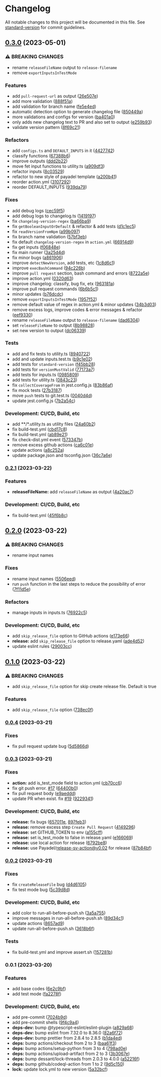 # Changelog

All notable changes to this project will be documented in this file. See [standard-version](https://github.com/conventional-changelog/standard-version) for commit guidelines.

## [0.3.0](https://github.com/Payadel/release-sv-action/compare/v0.2.2...v0.3.0) (2023-05-01)


### ⚠ BREAKING CHANGES

* rename `releaseFileName` output to `release-filename`
* remove `exportInputsInTestMode`

### Features

* add `pull-request-url` as output ([26e507e](https://github.com/Payadel/release-sv-action/commit/26e507eda1cacd1bc3cee0db774e6f04326f778d))
* add more validation ([888f51a](https://github.com/Payadel/release-sv-action/commit/888f51a3b4a64c0f444b4fc0bde702885b42eff8))
* add validation for branch name ([fe5e4ed](https://github.com/Payadel/release-sv-action/commit/fe5e4ed72d043fe9ff252ed3f7bf8916d1d958e9))
* automatic detection option to generate changelog file ([850449a](https://github.com/Payadel/release-sv-action/commit/850449a57c0ed7a0692cd4b2edabb4f195b26aee))
* more validations and configs for version ([ba401a0](https://github.com/Payadel/release-sv-action/commit/ba401a079cfb81ae1d8ca83d1f34df5a8796b428))
* only adds new changelog text to PR and also set to output ([e259b93](https://github.com/Payadel/release-sv-action/commit/e259b931d22ac1668f5fb6a0ca0b79c0c9c7c1ba))
* validate version pattern ([8f69c21](https://github.com/Payadel/release-sv-action/commit/8f69c2114acf1af683e955d3c378dae9e10d3384))


### Refactors

* add `configs.ts` and `DEFAULT_INPUTS` in it ([4427742](https://github.com/Payadel/release-sv-action/commit/4427742c9543c3bdd01e08ddd20063c4c0732633))
* classify functions ([67388b6](https://github.com/Payadel/release-sv-action/commit/67388b62af81357fea5956fb030ddabb0a424335))
* improve outputs ([ddd2b22](https://github.com/Payadel/release-sv-action/commit/ddd2b225ab97b75768b1a952ea12f4abdec5f177))
* move fet input functions to utility.ts ([a909df3](https://github.com/Payadel/release-sv-action/commit/a909df38c4e32d235578665e47445549eacb4fb5))
* refactor inputs ([8c03529](https://github.com/Payadel/release-sv-action/commit/8c03529c150ef8eabf838547cbdbe9a7b74667b3))
* refactor to new style of payadel template ([a200b41](https://github.com/Payadel/release-sv-action/commit/a200b41b5c56e134ecae0fb3e64bfc808e046459))
* reorder action.yml ([3107292](https://github.com/Payadel/release-sv-action/commit/31072926b9546d4a082dc4940cc012de5caef7df))
* reorder DEFAULT_INPUTS ([939da79](https://github.com/Payadel/release-sv-action/commit/939da79b63a6b91a840f8e3c75c539f204564bf5))


### Fixes

* add debug logs ([cec59f5](https://github.com/Payadel/release-sv-action/commit/cec59f5e187df77b958b73fd3e4cfb8407299901))
* add debug logs to changelog.ts ([1419197](https://github.com/Payadel/release-sv-action/commit/1419197b85e7609aecaa9ce9c2df3bf91be8b347))
* fix `changelog-version-regex` ([ba66ba9](https://github.com/Payadel/release-sv-action/commit/ba66ba953fe9f333271c08bb9e438b5457b67907))
* fix `getBooleanInputOrDefault` & refactor & add tests ([d1c1ec5](https://github.com/Payadel/release-sv-action/commit/d1c1ec57aa97d5c6d6aef49d6f5e85a8eeff84cd))
* fix `readVersionFromNpm` ([a99b097](https://github.com/Payadel/release-sv-action/commit/a99b09778766c33e51b7f4328a3ca4ae30653876))
* fix branch name validation ([57bf3eb](https://github.com/Payadel/release-sv-action/commit/57bf3eb57ba1581ad32f9b788bf213d637c4432a))
* fix default `changelog-version-regex` in `action.yml` ([66914d9](https://github.com/Payadel/release-sv-action/commit/66914d9f6cbe39560744fa9621b6f82873a5a872))
* fix get inputs ([f06848e](https://github.com/Payadel/release-sv-action/commit/f06848ef42fe92557a885ef5c8992e6838a0c0b3))
* fix main runner ([3a25d4d](https://github.com/Payadel/release-sv-action/commit/3a25d4dcd271c2a8bab2af28e6721e76833425a7))
* fix minor bugs ([a861906](https://github.com/Payadel/release-sv-action/commit/a861906fdb5ce2ae499515892ffba3461a632ffa))
* improve `detectNewVersion`, add tests, etc ([1c8d6c1](https://github.com/Payadel/release-sv-action/commit/1c8d6c1245c1edc476c10ee1276f679eec23f7dd))
* improve `execBashCommand` ([94c226b](https://github.com/Payadel/release-sv-action/commit/94c226b663811038e30a2ba551e76c2300a88a54))
* improve `pull request` section, bash command and errors ([8722a5e](https://github.com/Payadel/release-sv-action/commit/8722a5ee33b514c86ad689d146af66b4cd0e521b))
* improve action.yml ([0320d63](https://github.com/Payadel/release-sv-action/commit/0320d63acdecb865b9f35fdf50707bea6029195e))
* improve changelog: classify, bug fix, etx ([963181a](https://github.com/Payadel/release-sv-action/commit/963181ab71de959c8fb352b2a3aca5c05d30ad67))
* improve pull request commands ([6b6b5c1](https://github.com/Payadel/release-sv-action/commit/6b6b5c111614913a2851a1fce705d97d596483dc))
* minor updates ([b76dcdc](https://github.com/Payadel/release-sv-action/commit/b76dcdcc3af80e5ff012fa72aad974a221872ad1))
* remove `exportInputsInTestMode` ([1957f52](https://github.com/Payadel/release-sv-action/commit/1957f52fc50e5683e421d7ac13292a37b027bb74))
* remove default value of regex in action.yml & minor updates ([34b3d03](https://github.com/Payadel/release-sv-action/commit/34b3d03a57f878e5d1c45e88d249810029425a55))
* remove excess logs, improve codes & error messages & refactor ([eef9330](https://github.com/Payadel/release-sv-action/commit/eef93307ff4e503746d8f9352cc8c4d4b5ef63f0))
* rename `releaseFileName` output to `release-filename` ([dad6304](https://github.com/Payadel/release-sv-action/commit/dad6304420abbc0373cb0c60e1f626491d117bdc))
* set `releaseFileName` to output ([8b98828](https://github.com/Payadel/release-sv-action/commit/8b98828bd5641bfcf2f2be657672f07a95366919))
* set new version to output ([dc06339](https://github.com/Payadel/release-sv-action/commit/dc0633920eab1354471072a6e659482bd4965edc))


### Tests

* add and fix tests to utility.ts ([8940722](https://github.com/Payadel/release-sv-action/commit/89407221b629e3dc14740e1819232842d50ebaa7))
* add and update inputs.test.ts ([b9c1e02](https://github.com/Payadel/release-sv-action/commit/b9c1e02f00ca878ee5da37cc3003b3924e612b06))
* add tests for `standard-version` ([f45bb28](https://github.com/Payadel/release-sv-action/commit/f45bb286a2602c4974b7ebdf60df50abd409538e))
* add tests for `versionMustValid` ([77173a7](https://github.com/Payadel/release-sv-action/commit/77173a7dde44dc429009afcdbf1b0e12d5070aa2))
* add tests for inputs.ts ([0985809](https://github.com/Payadel/release-sv-action/commit/0985809beef858d044e3de5048a097712cdb690c))
* add tests for utility.ts ([0843c23](https://github.com/Payadel/release-sv-action/commit/0843c23dd5fcd21843d5a7b1c407d8f09ab5ec8c))
* fix `collectCoverageFrom` in jest.config.js ([83b86af](https://github.com/Payadel/release-sv-action/commit/83b86afc8874bca5464b60a66b70d0ea1c59cfd1))
* fix mock tests ([27b3187](https://github.com/Payadel/release-sv-action/commit/27b3187aea616eea420a206179a724f3a1d89eb7))
* move `push` tests to git.test.ts ([0040d4d](https://github.com/Payadel/release-sv-action/commit/0040d4d49c2b9245d5eb4872a00440d49a758041))
* update jest.config.js ([7b2a54c](https://github.com/Payadel/release-sv-action/commit/7b2a54c2158fca2962a3fb31f79a37bb4c313a80))


### Development: CI/CD, Build, etc

* add **/*.utility.ts as utility files ([24a60b2](https://github.com/Payadel/release-sv-action/commit/24a60b27b62a95866638db3d798a25154e7f74d1))
* fix build-test.yml ([cbd17c8](https://github.com/Payadel/release-sv-action/commit/cbd17c863bfce057ac3bf424794fc73d74f48b27))
* fix build-test.yml ([ab89e21](https://github.com/Payadel/release-sv-action/commit/ab89e21537dfc514e26f8cb6ed94b77b0ff84c17))
* fix check-dist.yml event ([573347b](https://github.com/Payadel/release-sv-action/commit/573347b3746be19565a783eec90713d97909cd4a))
* remove excess github actions ([ca6c01e](https://github.com/Payadel/release-sv-action/commit/ca6c01e931374f68891133df5e61462517f37d48))
* update actions ([a8c252a](https://github.com/Payadel/release-sv-action/commit/a8c252ac47027a5f45517f6da64e4004809a5e6e))
* update package.json and tsconfig.json ([36c7a6e](https://github.com/Payadel/release-sv-action/commit/36c7a6ea0e025056a10e5b4ae11b342dde247b4f))

### [0.2.1](https://github.com/Payadel/release-sv-action/compare/v0.2.0...v0.2.1) (2023-03-22)


### Features

* **releaseFileName:** add `releaseFileName` as output ([4a20ac7](https://github.com/Payadel/release-sv-action/commit/4a20ac7f79ac85ddb9cea5a69b8c1868e1755ed0))


### Development: CI/CD, Build, etc

* fix build-test.yml ([45f6b8c](https://github.com/Payadel/release-sv-action/commit/45f6b8ca16528ca154a14a432080a0501dbf70c0))

## [0.2.0](https://github.com/Payadel/release-sv-action/compare/v0.1.0...v0.2.0) (2023-03-22)


### ⚠ BREAKING CHANGES

* rename input names

### Fixes

* rename input names ([5506eed](https://github.com/Payadel/release-sv-action/commit/5506eed6070c925dd0c901b693bba1bb3df98d83))
* run `push` function in the last steps to reduce the possibility of error ([7f11d5e](https://github.com/Payadel/release-sv-action/commit/7f11d5e617f72f6998fb276117a292d43f6b7688))

### Refactors

* manage inputs in inputs.ts ([76922c5](https://github.com/Payadel/release-sv-action/commit/76922c5d6050442fe90bfe3fa787eb406e135166))


### Development: CI/CD, Build, etc

* add `skip_release_file` option to GitHub actions ([e173e66](https://github.com/Payadel/release-sv-action/commit/e173e661962488d3a21445ab1014eaf7339e27b1))
* **release:** add `skip_release_file` option to release.yaml ([ade4d52](https://github.com/Payadel/release-sv-action/commit/ade4d528c3175207e4ad1d1a7de5cba460649e80))
* update eslint rules ([29003cc](https://github.com/Payadel/release-sv-action/commit/29003ccb689d70c5817982c5145aae392ec15f11))


## [0.1.0](https://github.com/Payadel/release-sv-action/compare/v0.0.4...v0.1.0) (2023-03-22)

### ⚠ BREAKING CHANGES

* add `skip_release_file` option for skip create release file. Default is true

### Features

* add `skip_release_file`
  option ([738ec0f](https://github.com/Payadel/release-sv-action/commit/738ec0f38a55819935a5dd74f6e4aca5fe8662cf))

### [0.0.4](https://github.com/Payadel/release-sv-action/compare/v0.0.3...v0.0.4) (2023-03-21)

### Fixes

* fix pull request update
  bug ([5d5866d](https://github.com/Payadel/release-sv-action/commit/5d5866d111c643a87b3406a338f4e8e4b2fa0b19))

### [0.0.3](https://github.com/Payadel/release-sv-action/compare/v0.0.2...v0.0.3) (2023-03-21)

### Fixes

* **action:** add is_test_mode field to
  action.yml ([cb70cc6](https://github.com/Payadel/release-sv-action/commit/cb70cc69a8db408e19105ad1095beed013a45293))
* fix git push
  error. [#17](https://github.com/Payadel/release-sv-action/issues/17) ([64400b0](https://github.com/Payadel/release-sv-action/commit/64400b054842e56de51993a8678f2c9288212c29))
* fix pull request
  body ([e9aeddd](https://github.com/Payadel/release-sv-action/commit/e9aeddd6adeea5d22c89ef56c278e239904d3a5a))
* update PR when exist.
  fix [#19](https://github.com/Payadel/release-sv-action/issues/19) ([9229341](https://github.com/Payadel/release-sv-action/commit/9229341ee31dbbd14621a6fb21dd22172392cd6b))

### Development: CI/CD, Build, etc

* **release:** fix
  bugs ([657011e](https://github.com/Payadel/release-sv-action/commit/657011e9a8613a16a373b63b1488d087384ce9d7), [897feb3](https://github.com/Payadel/release-sv-action/commit/897feb33a69bd53051e33d9ec06f46dce32bd971))
* **release:** remove excess
  step `Create Pull Request` ([4149296](https://github.com/Payadel/release-sv-action/commit/41492962a02118104b84da1177e024de703b2d2c))
* **release:** set GITHUB_TOKEN to
  env ([a155cff](https://github.com/Payadel/release-sv-action/commit/a155cff1716df43589920dbceafd1e09304ae2d2))
* **release:** set is_test_mode to false in
  release.yaml ([e166069](https://github.com/Payadel/release-sv-action/commit/e1660690c8492885afe526612505956f94f9c14a))
* **release:** use local action for
  release ([6792be8](https://github.com/Payadel/release-sv-action/commit/6792be86f8ebb4b0fde29757b3da9506c9e78056))
* **release:** use Payadel/release-sv-action@v0.02 for
  release ([87b84bf](https://github.com/Payadel/release-sv-action/commit/87b84bf74b39f27fa257f778b820b6f1ea279783))

### [0.0.2](https://github.com/Payadel/release-sv-action/compare/v0.0.1...v0.0.2) (2023-03-21)

### Fixes

* fix `createReleaseFile`
  bug ([d4d6105](https://github.com/Payadel/release-sv-action/commit/d4d61050efbf0bddc23aa02b5475b1c10c3152c1))
* fix test mode
  bug ([5c39d8d](https://github.com/Payadel/release-sv-action/commit/5c39d8ddfb5abe931d4a39383f97c60f47e43569))

### Development: CI/CD, Build, etc

* add color to
  run-all-before-push.sh ([3a5a755](https://github.com/Payadel/release-sv-action/commit/3a5a755971cdab884f21be08485c7dc203d672a9))
* improve messages in
  run-all-before-push.sh ([89d34c1](https://github.com/Payadel/release-sv-action/commit/89d34c17c69798643d7c55e58a516d1964a4363f))
* update
  actions ([8657ad9](https://github.com/Payadel/release-sv-action/commit/8657ad9da64d6948114839aa5dab31f0aa97176d))
* update
  run-all-before-push.sh ([3618b6f](https://github.com/Payadel/release-sv-action/commit/3618b6f113c50ef3bb79b26bef58b73a8d67fdee))

### Tests

* fix build-test.yml and improve
  assert.sh ([157281b](https://github.com/Payadel/release-sv-action/commit/157281b1b74ea31b1b5510aa97687c2051fdc560))

### 0.0.1 (2023-03-20)

### Features

* add base
  codes ([6e2c9bf](https://github.com/Payadel/release-sv-action/commit/6e2c9bfb87feed68e63b7349bdd7434224f475de))
* add test
  mode ([fa2278f](https://github.com/Payadel/release-sv-action/commit/fa2278f6f252614c8fa4433e539c032acfd797c0))

### Development: CI/CD, Build, etc

* add
  pre-commit ([7024b9d](https://github.com/Payadel/release-sv-action/commit/7024b9db42576d58e4341f9998749163c7ec1790))
* add pre-commit
  shells ([9f4c9a4](https://github.com/Payadel/release-sv-action/commit/9f4c9a4c5fcb888fa76fe9dbedfb3e6d0ce08f37))
* **deps-dev:** bump
  @typescript-eslint/eslint-plugin ([a829a68](https://github.com/Payadel/release-sv-action/commit/a829a68cc843b8fd39db82ea7549a21744a9c5fe))
* **deps-dev:** bump eslint from 7.32.0 to
  8.36.0 ([82a6f72](https://github.com/Payadel/release-sv-action/commit/82a6f720c7db0255cb7e66675ee41c649bf0b9ea))
* **deps-dev:** bump prettier from 2.8.4 to
  2.8.5 ([b1da4ed](https://github.com/Payadel/release-sv-action/commit/b1da4ed2f2441ae2a2bef85f6b7329a2b76cb8e9))
* **deps:** bump actions/checkout from 2 to
  3 ([baa61f3](https://github.com/Payadel/release-sv-action/commit/baa61f33301cb7baaeaed6fd62f6dd67ce80ec15))
* **deps:** bump actions/setup-python from 3 to
  4 ([798ad0e](https://github.com/Payadel/release-sv-action/commit/798ad0e9aa159ac1ce32d3feb9febb84feaa208c))
* **deps:** bump actions/upload-artifact from 2 to
  3 ([3b3067e](https://github.com/Payadel/release-sv-action/commit/3b3067e14b552b6133920d2f4c13cbc4ee053bc7))
* **deps:** bump dessant/lock-threads from 2.0.3 to
  4.0.0 ([a52216f](https://github.com/Payadel/release-sv-action/commit/a52216f47a838adbd83b9fca756bf5768c0e6733))
* **deps:** bump github/codeql-action from 1 to
  2 ([9d5c150](https://github.com/Payadel/release-sv-action/commit/9d5c1504a89d07a657c1f50e3bbfad8c6a3cb484))
* **lock:** update lock.yml to new
  version ([5a32bcf](https://github.com/Payadel/release-sv-action/commit/5a32bcf28d8f0829d9dd5b03fd8ebc919d68c290))
